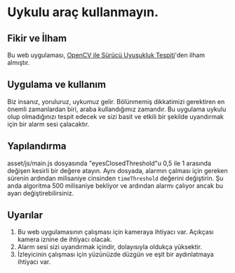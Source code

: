 # Uykulu araç kullanmayın.

## Fikir ve İlham

Bu web uygulaması, [OpenCV ile Sürücü Uyuşukluk Tespiti](https://www.youtube.com/watch?v=Q23K7G1gJgY)'den ilham almıştır.

## Uygulama ve kullanım

Biz insanız, yoruluruz, uykumuz gelir. Bölünmemiş dikkatimizi gerektiren en önemli zamanlardan biri, araba kullandığımız zamandır.
Bu uygulama uykulu olup olmadığınızı tespit edecek ve sizi basit ve etkili bir şekilde uyandırmak için bir alarm sesi çalacaktır.

## Yapılandırma

asset/js/main.js dosyasında "eyesClosedThreshold"u 0,5 ile 1 arasında değişen kesirli bir değere atayın. 
Aynı dosyada, alarmın çalması için gereken sürenin ardından milisaniye cinsinden `timeThreshold` değerini değiştirin. 
Şu anda algoritma 500 milisaniye bekliyor ve ardından alarmı çalıyor ancak bu ayarı değiştirebilirsiniz.


## Uyarılar 

1. Bu web uygulamasının çalışması için kameraya ihtiyacı var. Açıkçası kamera iznine de ihtiyacı olacak.
2. Alarm sesi sizi uyandırmak içindir, dolayısıyla oldukça yüksektir.
3. İzleyicinin çalışması için yüzünüzde düzgün ve eşit bir aydınlatmaya ihtiyacı var.